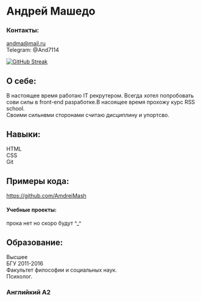 # Андрей Mашедо
### Контакты:  
andma@mail.ru  
Telegram: @And7114

[![GitHub Streak](https://github-readme-streak-stats.herokuapp.com?user=AmdreiMash&theme=transparent&hide_border=true&locale=ru)](https://git.io/streak-stats)

## О себе:  
В настоящее время работаю IT рекрутером. Всегда хотел попробовать сови силы в front-end разработке.В насоящее время прохожу курс RSS school.  
Своими сильнвми сторонами считаю дисциплину и упортсво.

## Навыки:
 HTML  
 CSS  
 Git  
 
## Примеры кода:
 https://github.com/AmdreiMash


#### Учебные проекты:
 прока нет но скоро будут ^_^ 

## Образование:  
 Высшее  
 БГУ 2011-2016  
 Факультет философии и социальных наук.  
 Психолог.

### Английкий A2
